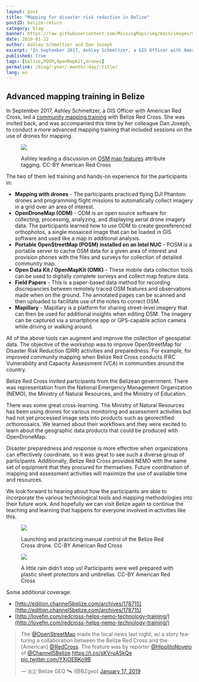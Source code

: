 ```yaml
---
layout: post
title: "Mapping for disaster risk reduction in Belize"
postID: belize-return
category: blog
banner: https://raw.githubusercontent.com/MissingMaps/img/main/images/missingmaps-blog_20190122_banner.jpg
date: 2019-01-22
author: Ashley Schmeltzer and Dan Joseph
excerpt: "In September 2017, Ashley Schmeltzer, a GIS Officer with American Red Cross, led a community mapping training with Belize Red Cross. She was invited back, and was accompanied this time by her colleague Dan Joseph, to conduct a more advanced mapping training that included sessions on the use of drones for mapping."
published: true
tags: [belize,POSM,OpenMapKit,drones]
permalink: /blog/:year/:month/:day/:title/
lang: en
---
```


## Advanced mapping training in Belize

In September 2017, Ashley Schmeltzer, a GIS Officer with American Red Cross, led a [community mapping training](http://www.missingmaps.org/blog/2017/09/18/belize/) with Belize Red Cross. She was invited back, and was accompanied this time by her colleague Dan Joseph, to conduct a more advanced mapping training that included sessions on the use of drones for mapping. 

<figure>
<img src="https://raw.githubusercontent.com/MissingMaps/img/main/images/missingmaps-blog_20190122_classroom.jpg">
<p class="caption">Ashley leading a discussion on <a href="https://wiki.openstreetmap.org/wiki/Map_Features">OSM map features</a> attribute tagging. CC-BY American Red Cross</p>
</figure>

The two of them led training and hands-on experience for the participants in:

- **Mapping with drones** - The participants practiced flying DJI Phantom drones and programming flight missions to automatically collect imagery in a grid over an area of interest.
- **OpenDroneMap (ODM)** - ODM is an open source software for collecting, processing, analyzing, and displaying aerial drone imagery data. The participants learned how to use ODM to create georeferenced orthophotos, a single mosaiced image that can be loaded in GIS software and used like a map in additional analysis.
- **Portable OpenStreetMap (POSM) installed on an Intel NUC** -  POSM is a portable server to cache OSM data for a given area of interest and provision phones with the files and surveys for collection of detailed community map. 
- **Open Data Kit / OpenMapKit (OMK)** - These mobile data collection tools can be used to digitally complete surveys and collect map feature data.
- **Field Papers** - This is a paper-based data method for recording discrepancies between remotely traced OSM features and observations made when on the ground. The annotated pages can be scanned and then uploaded to facilitate use of the notes to correct OSM.
- **Mapillary** - Mapillary is a platform for sharing street-level imagery that can then be used for additional insights when editing OSM. The imagery can be captured via a smartphone app or GPS-capable action camera while driving or walking around.

All of the above tools can augment and improve the collection of geospatial data. The objective of the workshop was to improve OpenStreetMap for Disaster Risk Reduction (DRR) activities and preparedness. For example, for improved community mapping when Belize Red Cross conducts IFRC Vulnerability and Capacity Assessment (VCA) in communities around the country. 

Belize Red Cross invited participants from the Belizean government. There was representation from the National Emergency Management Organization (NEMO), the Ministry of Natural Resources, and the Ministry of Education.  

There was some great cross-learning. The Ministry of Natural Resources has been using drones for various monitoring and assessment activities but had not yet processed image sets into products such as georectified orthomosaics. We learned about their workflows and they were excited to learn about the geographic data products that could be produced with OpenDroneMap.

Disaster preparedness and response is more effective when organizations can effectively coordinate, so it was great to see such a diverse group of participants. Additionally, Belize Red Cross provided NEMO with the same set of equipment that they procured for themselves. Future coordination of mapping and assessment activities will maximize the use of available time and resources.   

We look forward to hearing about how the participants are able to incorporate the various technological tools and mapping methodologies into their future work. And hopefully we can visit Belize again to continue the teaching and learning that happens for everyone involved in activities like this.

<figure>
<img src="https://raw.githubusercontent.com/MissingMaps/img/main/images/missingmaps-blog_20190122_pilot.jpg">
<p class="caption">Launching and practicing manual control of the Belize Red Cross drone. CC-BY American Red Cross</p>
</figure>

<figure>
<img src="https://raw.githubusercontent.com/MissingMaps/img/main/images/missingmaps-blog_20190122_rain.jpg">
<p class="caption">A little rain didn’t stop us! Participants were well prepared with plastic sheet protectors and umbrellas.  CC-BY American Red Cross</p>
</figure>

Some additional coverage:
- [http://edition.channel5belize.com/archives/178715](http://edition.channel5belize.com/archives/178715)
- [http://lovefm.com/redcross-helps-nemo-technology-training/](http://lovefm.com/redcross-helps-nemo-technology-training/)

<blockquote class="twitter-tweet" data-lang="en"><p lang="en" dir="ltr">The <a href="https://twitter.com/openstreetmap?ref_src=twsrc%5Etfw">@OpenStreetMap</a> made the local news last night, w/ a story featuring a collaboration between the Belize Red Cross and the [American] <a href="https://twitter.com/RedCross?ref_src=twsrc%5Etfw">@RedCross</a>. The feature was by reporter <a href="https://twitter.com/HipolitoNovelo?ref_src=twsrc%5Etfw">@HipolitoNovelo</a> of <a href="https://twitter.com/channel5belize?ref_src=twsrc%5Etfw">@Channel5Belize</a>.<a href="https://t.co/sKVruA5kQe">https://t.co/sKVruA5kQe</a> <a href="https://t.co/YXjOEBKo9B">pic.twitter.com/YXjOEBKo9B</a></p>&mdash; 🇧🇿 Belize GEO 🛰️ (@BZgeo) <a href="https://twitter.com/BZgeo/status/1086046887764000773?ref_src=twsrc%5Etfw">January 17, 2019</a></blockquote>
<script async src="https://platform.twitter.com/widgets.js" charset="utf-8"></script>

